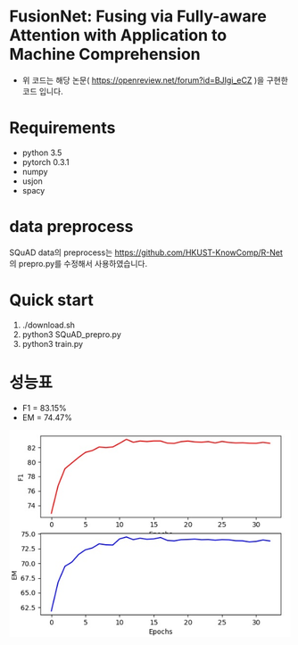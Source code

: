 # FusionNet: Fusing via Fully-aware Attention with Application to Machine Comprehension
* 위 코드는 해당 논문( https://openreview.net/forum?id=BJIgi_eCZ )을 구현한 코드 입니다.

# Requirements
* python 3.5
* pytorch 0.3.1
* numpy
* usjon
* spacy

# data preprocess
SQuAD data의 preprocess는 https://github.com/HKUST-KnowComp/R-Net 의 prepro.py를 수정해서 사용하였습니다.


# Quick start
1. ./download.sh
2. python3 SQuAD_prepro.py
3. python3 train.py

# 성능표
* F1 = 83.15%
* EM = 74.47%

![scores.jpg](./scores.jpg)
